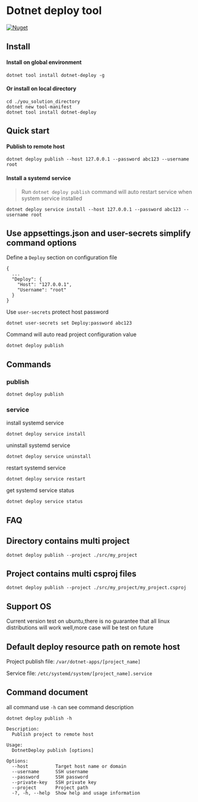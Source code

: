 # Dotnet deploy tool

[![Nuget](https://img.shields.io/nuget/v/dotnet-deploy?label=nuget&style=for-the-badge)](https://www.nuget.org/packages/dotnet-deploy/)

## Install
#### Install on global environment
```
dotnet tool install dotnet-deploy -g
```

#### Or install on local directory
```
cd ./you_solution_directory
dotnet new tool-manifest
dotnet tool install dotnet-deploy
```

## Quick start
#### Publish to remote host 
```
dotnet deploy publish --host 127.0.0.1 --password abc123 --username root
```
#### Install a systemd service
> Run ```dotnet deploy publish``` command will auto restart service when system service installed 
```
dotnet deploy service install --host 127.0.0.1 --password abc123 --username root
```

## Use appsettings.json and user-secrets simplify command options
Define a ```Deploy``` section on configuration file
```
{
  ...
  "Deploy": {
    "Host": "127.0.0.1",
    "Username": "root"
  }
}
```
Use ```user-secrets``` protect host password
```
dotnet user-secrets set Deploy:password abc123
```
Command will auto read project configuration value
```
dotnet deploy publish
```

## Commands
### publish
```
dotnet deploy publish
```

### service
install systemd service
```
dotnet deploy service install
```
uninstall systemd service
```
dotnet deploy service uninstall
```
restart systemd service
```
dotnet deploy service restart
```
get systemd service status
```
dotnet deploy service status
```

## FAQ
## Directory contains multi project
```
dotnet deploy publish --project ./src/my_project
```

## Project contains multi csproj files
```
dotnet deploy publish --project ./src/my_project/my_project.csproj
```

## Support OS
Current version test on ubuntu,there is no guarantee that all linux distributions will work well,more case will be test on future
## Default deploy resource path on remote host
Project publish file: ```/var/dotnet-apps/[project_name]```

Service file: ```/etc/systemd/system/[project_name].service```

## Command document
all command use ```-h``` can see command description
```
dotnet deploy publish -h
```
```
Description:
  Publish project to remote host

Usage:
  DotnetDeploy publish [options]

Options:
  --host          Target host name or domain
  --username      SSH username
  --password      SSH password
  --private-key   SSH private key
  --project       Project path
  -?, -h, --help  Show help and usage information
```